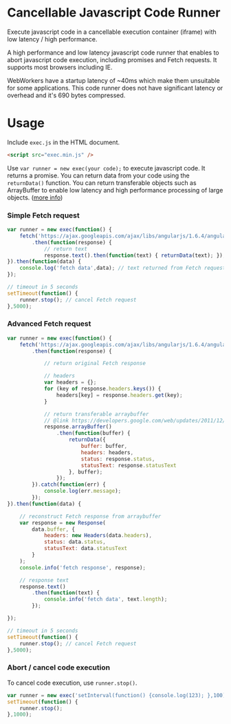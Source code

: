 # Cancellable Javascript Code Runner
Execute javascript code in a cancellable execution container (iframe) with low latency / high performance.

A high performance and low latency javascript code runner that enables to abort javascript code execution, including promises and Fetch requests. It supports most browsers including IE.

WebWorkers have a startup latency of ~40ms which make them unsuitable for some applications. This code runner does not have significant latency or overhead and it's 690 bytes compressed.

# Usage

Include `exec.js` in the HTML document.

```html
<script src="exec.min.js" />
```

Use `var runner = new exec(your code);` to execute javascript code. It returns a promise. You can return data from your code using the `returnData()` function. You can return transferable objects such as ArrayBuffer to enable low latency and high performance processing of large objects. ([more info](https://developers.google.com/web/updates/2011/12/Transferable-Objects-Lightning-Fast))

### Simple Fetch request
```javascript
var runner = new exec(function() {
    fetch('https://ajax.googleapis.com/ajax/libs/angularjs/1.6.4/angular.min.js')
        .then(function(response) {
            // return text
            response.text().then(function(text) { returnData(text); });
}).then(function(data) {
    console.log('fetch data',data); // text returned from Fetch request
});

// timeout in 5 seconds
setTimeout(function() {
    runner.stop(); // cancel Fetch request
},5000);
```

### Advanced Fetch request
```javascript
var runner = new exec(function() {
    fetch('https://ajax.googleapis.com/ajax/libs/angularjs/1.6.4/angular.min.js')
        .then(function(response) {

            // return original Fetch response

            // headers
            var headers = {};
            for (key of response.headers.keys()) {
                headers[key] = response.headers.get(key);
            }

            // return transferable arraybuffer
            // @link https://developers.google.com/web/updates/2011/12/Transferable-Objects-Lightning-Fast
            response.arrayBuffer()
                .then(function(buffer) {
                    returnData({
                        buffer: buffer,
                        headers: headers,
                        status: response.status,
                        statusText: response.statusText
                    }, buffer);
                });
        }).catch(function(err) {
            console.log(err.message);
        });
}).then(function(data) {

    // reconstruct Fetch response from arraybuffer
    var response = new Response(
        data.buffer, {
            headers: new Headers(data.headers),
            status: data.status,
            statusText: data.statusText
        }
    );
    console.info('fetch response', response);

    // response text
    response.text()
        .then(function(text) {
            console.info('fetch data', text.length);
        });

});

// timeout in 5 seconds
setTimeout(function() {
    runner.stop(); // cancel Fetch request
},5000);
```

### Abort / cancel code execution

To cancel code execution, use `runner.stop()`.

```javascript
var runner = new exec('setInterval(function() {console.log(123); },100);');
setTimeout(function() {
    runner.stop();
},1000);
```
